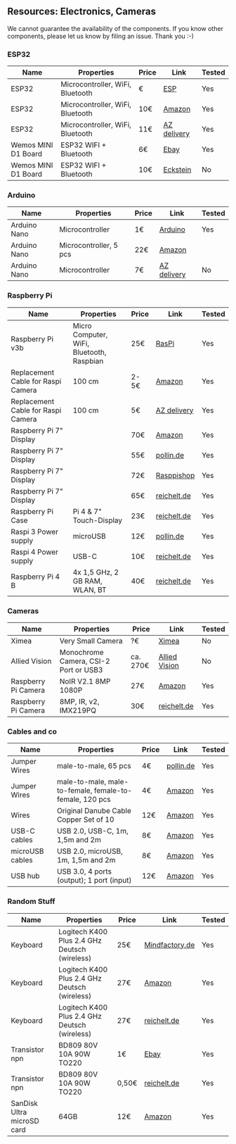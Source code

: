 ## Resources: Electronics, Cameras 

We cannot guarantee the availability of the components. If you know other components, please let us know by filing an issue. Thank you :-)

### ESP32
|  Name | Properties  |  Price | Link  | Tested |
|---|---|---|---|---|
|  ESP32 | Microcontroller, WiFi, Bluetooth | €  | [ESP](http://esp32.net/) | Yes |
ESP32 | Microcontroller, WiFi, Bluetooth | 10€  | [Amazon](https://www.amazon.de/AZDelivery-NodeMCU-Development-Nachfolgermodell-ESP8266/dp/B074RGW2VQ/ref=sr_1_3?__mk_de_DE=%C3%85M%C3%85%C5%BD%C3%95%C3%91&keywords=esp32&qid=1565008313&s=gateway&sr=8-3) | Yes
ESP32 | Microcontroller, WiFi, Bluetooth | 11€  | [AZ delivery](https://www.az-delivery.de/products/esp32-developmentboard?ls=de) | Yes
Wemos MINI D1 Board | ESP32 WIFI + Bluetooth | 6€ | [Ebay](https://www.ebay.de/i/162736953138?chn=ps&norover=1&mkevt=1&mkrid=707-134425-41852-0&mkcid=2&itemid=162736953138&targetid=528583141141&device=c&mktype=pla&googleloc=9042960&poi=&campaignid=1669295905&mkgroupid=63847510759&rlsatarget=pla-528583141141&abcId=1139676&merchantid=138405830&gclid=CjwKCAjwnMTqBRAzEiwAEF3ndp6IaQlxOoSLDsWtzuWXZr-Lv3IWHD-7WBUbbMnrQ8UvaPlJHiPENBoCGG8QAvD_BwE) | Yes
Wemos MINI D1 Board | ESP32 WIFI + Bluetooth | 10€ | [Eckstein](https://eckstein-shop.de/WeMos-D1-mini-Pro-WiFi-Board-ESP8266-NodeMcu-CP2104-mit-IPEX-Stecker) | No


### Arduino  
|  Name | Properties  |  Price | Link  | Tested |
|---|---|---|---|---|
|  Arduino Nano | Microcontroller | 1€  | [Arduino](http://arduino.org/)  | Yes |
Arduino Nano | Microcontroller, 5 pcs | 22€  | [Amazon](https://www.amazon.de/Anpro-Entwicklerboard-Atmega328P-Arduino-EINWEG/dp/B07H2VT2JN/ref=sr_1_1_sspa?__mk_de_DE=%C3%85M%C3%85%C5%BD%C3%95%C3%91&keywords=arduino+nano&qid=1565008279&s=gateway&sr=8-1-spons&psc=1) |
Arduino Nano | Microcontroller | 7€  | [AZ delivery](https://www.az-delivery.de/products/nano-v3-mit-ch340-arduino-kompatibel?ls=de) | No


### Raspberry Pi  
|  Name | Properties  |  Price | Link  | Tested |
|---|---|---|---|---|
|  Raspberry Pi v3b | Micro Computer, WiFi, Bluetooth, Raspbian | 25€  | [RasPi](http://raspberrpi.ort/)  | Yes |
Replacement Cable for Raspi Camera | 100 cm | 2-5€ | [Amazon](https://www.amazon.de/gp/product/B075JN61S7/ref=ox_sc_act_title_2?smid=A1X7QLRQH87QA3&psc=1) |Yes
Replacement Cable for Raspi Camera | 100 cm | 5€ | [AZ delivery](https://www.az-delivery.de/collections/raspberry-pi-kamera-zubehor/products/100cmflexkabel?ls=de) | Yes
Raspberry Pi 7" Display || 70€ | [Amazon](https://www.amazon.de/Raspberry-Pi-7-Inch-Screen-Display/dp/B014WKCFR4/ref=sr_1_fkmrnull_3?__mk_de_DE=%C3%85M%C3%85%C5%BD%C3%95%C3%91&keywords=raspi+7%22+tft&qid=1555581857&s=gateway&sr=8-3-fkmrnull) | Yes
Raspberry Pi 7" Display || 55€ | [pollin.de](https://www.pollin.de/p/raspberry-pi-tft-lc-display-7-17-78-cm-1024x600-hdmi-vga-av-121566?utm_source=geizhals.de&utm_medium=pvgl&campaign=pvgl/geizhals.de&channelid=psm&channelid/PVGL/geizhals.de) | Yes
Raspberry Pi 7" Display || 72€ |[Rasppishop](https://www.rasppishop.de/Raspberry-Pi-7-Touchscreen-Display) | Yes
Raspberry Pi 7" Display || 65€ |[reichelt.de](https://www.reichelt.de/raspberry-pi-shield-display-lcd-touch-7-800x480-pixel-raspberry-pi-7td-p159859.html?) | Yes
Raspberry Pi Case | Pi 4 & 7" Touch-Display | 23€ | [reichelt.de](https://www.reichelt.de/gehaeuse-fuer-raspberry-pi-4-7-touch-display-rpi4-case-lcd7bk-p268976.html?&trstct=pol_57) | Yes
Raspi 3 Power supply | microUSB | 12€ | [pollin.de](https://www.pollin.de/p/raspberry-pi-netzteil-t5875dv-810799) | Yes
Raspi 4 Power supply | USB-C | 10€ | [reichelt.de](https://www.reichelt.de/raspberry-pi-netzteil-5-1-v-3-0-a-usb-type-c-eu-stecker-s-rpi-ps-15w-bk-eu-p260010.html?&trstct=lsbght_sldr::259919) | Yes
Raspberry Pi 4 B | 4x 1,5 GHz, 2 GB RAM, WLAN, BT | 40€ | [reichelt.de](https://www.reichelt.de/raspberry-pi-4-b-4x-1-5-ghz-2-gb-ram-wlan-bt-rasp-pi-4-b-2gb-p259919.html?PROVID=2788&gclid=Cj0KCQjwv8nqBRDGARIsAHfR9wDfSTnmSNyUOfEQFSt3AH1NsNxiCz0buRYcON7xUyqIMCWoCNkDb1AaAl7kEALw_wcB&&r=1) | Yes


### Cameras
|  Name | Properties  |  Price | Link  | Tested |
|---|---|---|---|---|
|  Ximea | Very Small Camera | ?€  | [Ximea](https://www.ximea.com/en/products/subminiature-usb-cameras-5mpix-or-18-mpix/smallest-usb-camera-18-mpix-color-onsemi-ar1820hs)  | No |
|  Allied Vision | Monochrome Camera, CSI-2 Port or USB3 | ca. 270€  | [Allied Vision](https://www.alliedvision.com/en/products/embedded-vision-cameras/detail/Alvium/1800%20U-158.html)  | No |
Raspberry Pi Camera | NoIR V2.1 8MP 1080P | 27€ | [Amazon](https://www.amazon.de/Raspberry-Pi-v2-1-1080P-Kamera-Modul/dp/B01ER2SMHY/ref=sr_1_4?__mk_de_DE=%C3%85M%C3%85%C5%BD%C3%95%C3%91&crid=1LUZK9XHFS5CX&keywords=raspberry+pi+camera+v2.1&qid=1565008837&s=gateway&sprefix=raspberry+pi+camera+%2Caps%2C163&sr=8-4) | Yes
Raspberry Pi Camera | 8MP, IR, v2, IMX219PQ | 30€ | [reichelt.de](https://www.reichelt.de/raspberry-pi-kamera-8mp-ir-v2-imx219pq-rasp-can-2-p170857.html?&trstct=pos_2) | Yes


### Cables and co
|  Name | Properties  |  Price | Link  | Tested |
|---|---|---|---|---|
Jumper Wires | male-to-male, 65 pcs | 4€ | [pollin.de](https://www.pollin.de/p/steckbruecken-sortiment-65-teilig-511007) | Yes
Jumper Wires | male-to-male, male-to-female, female-to-female, 120 pcs | 4€ | [Amazon](https://www.amazon.de/ZOORE-120pcs-Multicolored-Female-Breadboard/dp/B07P85V1G3/ref=sr_1_5?__mk_de_DE=%C3%85M%C3%85%C5%BD%C3%95%C3%91&keywords=jumper+male&qid=1565690543&s=industrial&sr=1-5) | Yes
Wires | Original Danube Cable Copper Set of 10 | 12€ | [Amazon](https://www.amazon.de/Donau-Elektronik-GMBH-Original-Kupfer/dp/B01BI1G88C/ref=sr_1_6?__mk_de_DE=%C3%85M%C3%85%C5%BD%C3%95%C3%91&keywords=kabel+set+0%2C14&qid=1565690819&s=gateway&sr=8-6) | Yes
USB-C cables | USB 2.0, USB-C, 1m, 1,5m and 2m | 8€ | [Amazon](https://www.amazon.de/Gritin-Datenkabel-Geflochtene-Robust-Daten%C3%BCbertragung-Grau/dp/B07CJJHVKX/ref=sr_1_3?keywords=usb+c+kabel&qid=1566029225&s=gateway&sr=8-3) | Yes
microUSB cables | USB 2.0, microUSB, 1m, 1,5m and 2m | 8€ | [Amazon](https://www.amazon.de/dp/B0778FV6K4/ref=sr_1_2?dchild=1&fst=as%3Aoff&qid=1586361990&refinements=p_89%3AGritin&rnid=669059031&s=computers&sr=1-2) | Yes
USB hub | USB 3.0, 4 ports (output); 1 port (input) | 12€ | [Amazon](https://www.amazon.de/Sabrent-USB-HUB-einzelnen-Schalter/dp/B00JX1ZS5O/ref=sr_1_15?__mk_de_DE=%C3%85M%C3%85%C5%BD%C3%95%C3%91&keywords=usb+hub+power&qid=1573648723&sr=8-15) | Yes


### Random Stuff
|  Name | Properties  |  Price | Link  | Tested |
|---|---|---|---|---|
Keyboard | Logitech K400 Plus 2.4 GHz Deutsch (wireless) | 25€ | [Mindfactory.de](https://www.mindfactory.de/product_info.php/Logitech-K400-Plus-2-4-GHz-Deutsch-schwarz--kabellos-_1015267.html) | Yes
Keyboard | Logitech K400 Plus 2.4 GHz Deutsch (wireless) | 27€ | [Amazon](https://www.amazon.de/Logitech-Wireless-Tastatur-deutsches-Tastaturlayout/dp/B00VHHWOU4/ref=sr_1_4?__mk_de_DE=%C3%85M%C3%85%C5%BD%C3%95%C3%91&keywords=logitech+tastatur+trackpad&qid=1565691047&s=computers&sr=1-4) | Yes
Keyboard | Logitech K400 Plus 2.4 GHz Deutsch (wireless) | 27€ | [reichelt.de](https://www.reichelt.de/funk-tastatur-usb-schwarz-touchpad-logitech-k400-p162726.html?&trstct=pos_0) | Yes
Transistor npn | BD809 80V 10A 90W TO220 | 1€ | [Ebay](https://www.ebay.de/itm/BD809-Transistor-npn-80V-10A-90W-TO220/360661360188?hash=item53f9179e3c:g:ssEAAOSw-fNaqt1l) | Yes
Transistor npn | BD809 80V 10A 90W TO220 | 0,50€ | [reichelt.de](https://www.reichelt.de/index.html?ACTION=446&LA=446&q=bd809%20transistor%20npn%2080v%2010a%2090w%20to220) | Yes
SanDisk Ultra microSD card | 64GB | 12€ | [Amazon](https://www.amazon.de/SanDisk-SDSQUAR-064G-GN6MA-microSDXC-Speicherkarte-Adapter/dp/B073JYVKNX/ref=sr_1_2?__mk_de_DE=%C3%85M%C3%85%C5%BD%C3%95%C3%91&keywords=sd+card+64+gb&qid=1565691023&s=computers&sr=1-2) | Yes
